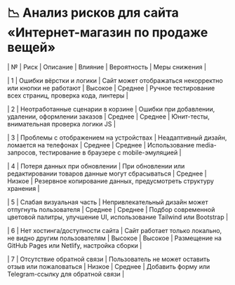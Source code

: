# 📉 Анализ рисков для сайта «Интернет-магазин по продаже вещей»




| №  | Риск                               | Описание                                                                 | Влияние  | Вероятность | Меры снижения                                                                 |

| 1  | Ошибки вёрстки и логики            | Сайт может отображаться некорректно или кнопки не работают               | Высокое  | Среднее      | Ручное тестирование всех страниц, проверка кода, линтеры                      |

| 2  | Неотработанные сценарии в корзине  | Ошибки при добавлении, удалении, оформлении заказов                      | Среднее  | Среднее      | Юнит-тесты, внимательная проверка логики JS                                   |

| 3  | Проблемы с отображением на устройствах | Неадаптивный дизайн, ломается на телефонах                              | Среднее  | Среднее      | Использование media-запросов, тестирование в браузере с mobile-эмуляцией     |

| 4  | Потеря данных при обновлении       | При обновлении или редактировании товаров данные могут сбрасываться     | Среднее  | Низкое        | Резервное копирование данных, предусмотреть структуру хранения                |

| 5  | Слабая визуальная часть             | Непривлекательный дизайн может отпугнуть пользователя                    | Среднее  | Среднее      | Подбор современной цветовой палитры, улучшение UI, использование Tailwind или Bootstrap |

| 6  | Нет хостинга/доступности сайта     | Сайт работает только локально, не видно другим пользователям             | Высокое  | Высокое      | Размещение на GitHub Pages или Netlify, настройка сборки                     |

| 7  | Отсутствие обратной связи           | Пользователь не может оставить отзыв или пожаловаться                    | Низкое   | Среднее      | Добавить форму или
Telegram-ссылку для обратной связи                         |
